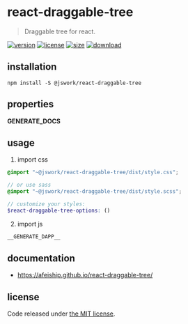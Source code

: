 # react-draggable-tree
> Draggable tree for react.

[![version][version-image]][version-url]
[![license][license-image]][license-url]
[![size][size-image]][size-url]
[![download][download-image]][download-url]

## installation
```shell
npm install -S @jswork/react-draggable-tree
```

## properties
__GENERATE_DOCS__

## usage
1. import css
  ```scss
  @import "~@jswork/react-draggable-tree/dist/style.css";

  // or use sass
  @import "~@jswork/react-draggable-tree/dist/style.scss";

  // customize your styles:
  $react-draggable-tree-options: ()
  ```
2. import js
  ```js
__GENERATE_DAPP__
  ```

## documentation
- https://afeiship.github.io/react-draggable-tree/


## license
Code released under [the MIT license](https://github.com/afeiship/react-draggable-tree/blob/master/LICENSE.txt).

[version-image]: https://img.shields.io/npm/v/@jswork/react-draggable-tree
[version-url]: https://npmjs.org/package/@jswork/react-draggable-tree

[license-image]: https://img.shields.io/npm/l/@jswork/react-draggable-tree
[license-url]: https://github.com/afeiship/react-draggable-tree/blob/master/LICENSE.txt

[size-image]: https://img.shields.io/bundlephobia/minzip/@jswork/react-draggable-tree
[size-url]: https://github.com/afeiship/react-draggable-tree/blob/master/dist/react-draggable-tree.min.js

[download-image]: https://img.shields.io/npm/dm/@jswork/react-draggable-tree
[download-url]: https://www.npmjs.com/package/@jswork/react-draggable-tree
